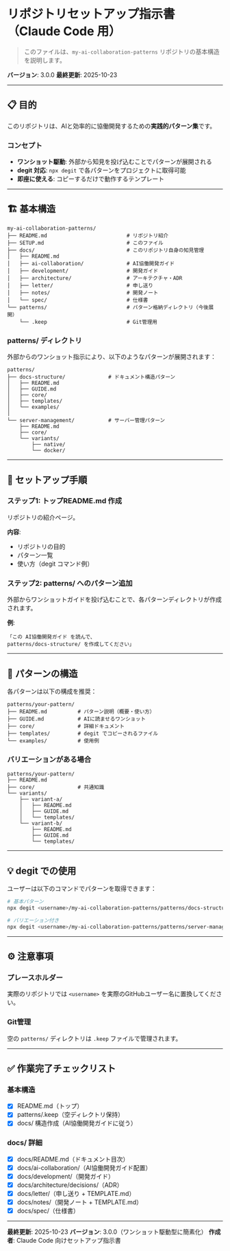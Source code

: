# リポジトリセットアップ指示書（Claude Code 用）

> このファイルは、`my-ai-collaboration-patterns` リポジトリの基本構造を説明します。

**バージョン**: 3.0.0
**最終更新**: 2025-10-23

---

## 📋 目的

このリポジトリは、AIと効率的に協働開発するための**実践的パターン集**です。

### コンセプト

- **ワンショット駆動**: 外部から知見を投げ込むことでパターンが展開される
- **degit 対応**: `npx degit` で各パターンをプロジェクトに取得可能
- **即座に使える**: コピーするだけで動作するテンプレート

---

## 🏗️ 基本構造

```
my-ai-collaboration-patterns/
├── README.md                          # リポジトリ紹介
├── SETUP.md                           # このファイル
├── docs/                              # このリポジトリ自身の知見管理
│   ├── README.md
│   ├── ai-collaboration/              # AI協働開発ガイド
│   ├── development/                   # 開発ガイド
│   ├── architecture/                  # アーキテクチャ・ADR
│   ├── letter/                        # 申し送り
│   ├── notes/                         # 開発ノート
│   └── spec/                          # 仕様書
└── patterns/                          # パターン格納ディレクトリ（今後展開）
    └── .keep                          # Git管理用
```

### patterns/ ディレクトリ

外部からのワンショット指示により、以下のようなパターンが展開されます：

```
patterns/
├── docs-structure/              # ドキュメント構造パターン
│   ├── README.md
│   ├── GUIDE.md
│   ├── core/
│   ├── templates/
│   └── examples/
│
└── server-management/           # サーバー管理パターン
    ├── README.md
    ├── core/
    └── variants/
        ├── native/
        └── docker/
```

---

## 📝 セットアップ手順

### ステップ1: トップREADME.md 作成

リポジトリの紹介ページ。

**内容**:
- リポジトリの目的
- パターン一覧
- 使い方（degit コマンド例）

### ステップ2: patterns/ へのパターン追加

外部からワンショットガイドを投げ込むことで、各パターンディレクトリが作成されます。

**例**:
```
「この AI協働開発ガイド を読んで、
patterns/docs-structure/ を作成してください」
```

---

## 🎯 パターンの構造

各パターンは以下の構成を推奨：

```
patterns/your-pattern/
├── README.md          # パターン説明（概要・使い方）
├── GUIDE.md           # AIに読ませるワンショット
├── core/              # 詳細ドキュメント
├── templates/         # degit でコピーされるファイル
└── examples/          # 使用例
```

### バリエーションがある場合

```
patterns/your-pattern/
├── README.md
├── core/              # 共通知識
└── variants/
    ├── variant-a/
    │   ├── README.md
    │   ├── GUIDE.md
    │   └── templates/
    └── variant-b/
        ├── README.md
        ├── GUIDE.md
        └── templates/
```

---

## 💡 degit での使用

ユーザーは以下のコマンドでパターンを取得できます：

```bash
# 基本パターン
npx degit <username>/my-ai-collaboration-patterns/patterns/docs-structure/templates ./docs

# バリエーション付き
npx degit <username>/my-ai-collaboration-patterns/patterns/server-management/variants/native/templates ./scripts
```

---

## ⚙️ 注意事項

### プレースホルダー

実際のリポジトリでは `<username>` を実際のGitHubユーザー名に置換してください。

### Git管理

空の `patterns/` ディレクトリは `.keep` ファイルで管理されます。

---

## ✅ 作業完了チェックリスト

### 基本構造
- [x] README.md（トップ）
- [x] patterns/.keep（空ディレクトリ保持）
- [x] docs/ 構造作成（AI協働開発ガイドに従う）

### docs/ 詳細
- [x] docs/README.md（ドキュメント目次）
- [x] docs/ai-collaboration/（AI協働開発ガイド配置）
- [x] docs/development/（開発ガイド）
- [x] docs/architecture/decisions/（ADR）
- [x] docs/letter/（申し送り + TEMPLATE.md）
- [x] docs/notes/（開発ノート + TEMPLATE.md）
- [x] docs/spec/（仕様書）

---

**最終更新**: 2025-10-23
**バージョン**: 3.0.0（ワンショット駆動型に簡素化）
**作成者**: Claude Code 向けセットアップ指示書
